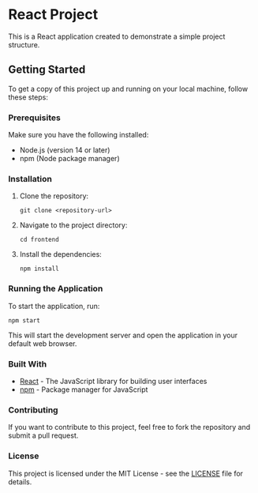 # React Project

This is a React application created to demonstrate a simple project structure.

## Getting Started

To get a copy of this project up and running on your local machine, follow these steps:

### Prerequisites

Make sure you have the following installed:

- Node.js (version 14 or later)
- npm (Node package manager)

### Installation

1. Clone the repository:

   ```
   git clone <repository-url>
   ```

2. Navigate to the project directory:

   ```
   cd frontend
   ```

3. Install the dependencies:

   ```
   npm install
   ```

### Running the Application

To start the application, run:

```
npm start
```

This will start the development server and open the application in your default web browser.

### Built With

- [React](https://reactjs.org/) - The JavaScript library for building user interfaces
- [npm](https://www.npmjs.com/) - Package manager for JavaScript

### Contributing

If you want to contribute to this project, feel free to fork the repository and submit a pull request.

### License

This project is licensed under the MIT License - see the [LICENSE](LICENSE) file for details.